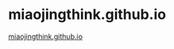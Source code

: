 # miaojingthink.github.io
[miaojingthink.github.io](https://miaojingthink.github.io/?file=home-%E9%A6%96%E9%A1%B5)

